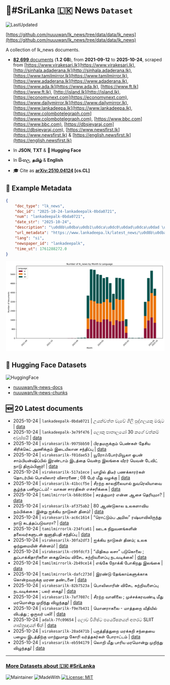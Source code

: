 # 📄#SriLanka 🇱🇰 News `Dataset`

![LastUpdated](https://img.shields.io/badge/last_updated-2025--10--24_12:22:34-green)

[https://github.com/nuuuwan/lk_news/tree/data/data/lk_news](https://github.com/nuuuwan/lk_news/tree/data/data/lk_news)

A collection of lk_news documents.

- [**82,699** documents](https://github.com/nuuuwan/lk_news/tree/data/data/lk_news) (**1.2 GB**), from **2021-09-12** to **2025-10-24**, scraped from [https://www.virakesari.lk](https://www.virakesari.lk), [http://sinhala.adaderana.lk](http://sinhala.adaderana.lk), [https://www.tamilmirror.lk](https://www.tamilmirror.lk), [https://www.adaderana.lk](https://www.adaderana.lk), [https://www.ada.lk](https://www.ada.lk), [https://www.ft.lk](https://www.ft.lk), [http://island.lk](http://island.lk), [https://economynext.com](https://economynext.com), [https://www.dailymirror.lk](https://www.dailymirror.lk), [https://www.lankadeepa.lk](https://www.lankadeepa.lk), [https://www.colombotelegraph.com](https://www.colombotelegraph.com), [https://www.bbc.com](https://www.bbc.com), [https://dbsjeyaraj.com](https://dbsjeyaraj.com), [https://www.newsfirst.lk](https://www.newsfirst.lk) & [https://english.newsfirst.lk](https://english.newsfirst.lk)

- In **JSON**, **TXT** & **🤗 Hugging Face**

- In **සිංහල**, **தமிழ்** & **English**

- 🎓 Cite as **[arXiv:2510.04124](https://arxiv.org/abs/2510.04124) [cs.CL]**

## 📝 Example Metadata

```json
{
    "doc_type": "lk_news",
    "doc_id": "2025-10-24-lankadeepalk-0bda0721",
    "num": "lankadeepalk-0bda0721",
    "date_str": "2025-10-24",
    "description": "\u0d8b\u0dba\u0db1\u0dca\u0dc0\u0dad\u0dca\u0dad \u0dc0\u0dd0\u0dc0\u0dda \u0d9c\u0dd2\u0dbd\u0dd2 \u0db4\u0dd4\u0daf\u0dca\u0d9c\u0dbd\u0dba\u0d9a\u0dd4 \u0db8\u0dbb\u0dd4\u0da7",
    "url_metadata": "https://www.lankadeepa.lk/latest_news/\u0d8b\u0dba\u0db1\u0dc0\u0dad\u0dad-\u0dc0\u0dc0-\u0d9c\u0dbd-\u0db4\u0daf\u0d9c\u0dbd\u0dba\u0d9a-\u0db8\u0dbb\u0da7/1-681960",
    "lang": "si",
    "newspaper_id": "lankadeepalk",
    "time_ut": 1761288272.0
}
```

![Chart](https://raw.githubusercontent.com/nuuuwan/lk_news/refs/heads/data/data/lk_news/docs_by_month_and_lang.png)

## 🤗 Hugging Face Datasets

![HuggingFace](https://img.shields.io/badge/-HuggingFace-FDEE21?style=for-the-badge&logo=HuggingFace)

- [nuuuwan/lk-news-docs](https://huggingface.co/datasets/nuuuwan/lk-news-docs)
- [nuuuwan/lk-news-chunks](https://huggingface.co/datasets/nuuuwan/lk-news-chunks)

## 🆕 20 Latest documents

- 2025-10-24 | `lankadeepalk-0bda0721` | උයන්වත්ත වැවේ ගිලි පුද්ගලයකු මරුට | [data](https://github.com/nuuuwan/lk_news/tree/data/data/lk_news/2020s/2025/2025-10-24-lankadeepalk-0bda0721)
- 2025-10-24 | `lankadeepalk-3e79f476` | ලොකු පාතාලයෝ 30 කගේ වත්කම් අවුස්සයි | [data](https://github.com/nuuuwan/lk_news/tree/data/data/lk_news/2020s/2025/2025-10-24-lankadeepalk-3e79f476)
- 2025-10-24 | `virakesarilk-9975bb50` | பிரதமருக்கும் பெண்கள் தேசிய கிரிக்கெட் அணிக்கும் இடையிலான சந்திப்பு | [data](https://github.com/nuuuwan/lk_news/tree/data/data/lk_news/2020s/2025/2025-10-24-virakesarilk-9975bb50)
- 2025-10-24 | `virakesarilk-f01dae53` | யூரோஃபோர்மியூலா ஓபன் சாம்பியன்ஷிப்பில் இரண்டாம் இடத்தை வென்ற இலங்கை வீரர் யெவன் டேவிட் நாடு திரும்பினார்! | [data](https://github.com/nuuuwan/lk_news/tree/data/data/lk_news/2020s/2025/2025-10-24-virakesarilk-f01dae53)
- 2025-10-24 | `virakesarilk-517a1ece` | யாழில் திடீர் பணக்காரர்கள் தொடர்பில் பொலிஸார் விசாரணை ; 08 பேர் மீது வழக்கு | [data](https://github.com/nuuuwan/lk_news/tree/data/data/lk_news/2020s/2025/2025-10-24-virakesarilk-517a1ece)
- 2025-10-24 | `virakesarilk-41bccf5e` | சீரற்ற காலநிலையால் நுவரெலியாவை சூழ்ந்த பனிமூட்டம்! - வாகன சாரதிகள் எச்சரிக்கை | [data](https://github.com/nuuuwan/lk_news/tree/data/data/lk_news/2020s/2025/2025-10-24-virakesarilk-41bccf5e)
- 2025-10-24 | `tamilmirrorlk-b68c05be` | சரத்குமார் என்ன ஆசை தெரியுமா? | [data](https://github.com/nuuuwan/lk_news/tree/data/data/lk_news/2020s/2025/2025-10-24-tamilmirrorlk-b68c05be)
- 2025-10-24 | `virakesarilk-af375ab2` | 80 ஆண்டுகால உலகளாவிய நம்பிக்கை : இன்று ஐக்கிய நாடுகள் தினம்! | [data](https://github.com/nuuuwan/lk_news/tree/data/data/lk_news/2020s/2025/2025-10-24-virakesarilk-af375ab2)
- 2025-10-24 | `virakesarilk-ac6c1614` | “ரொட்டும்ப அமில” ரஷ்யாவிலிருந்து நாடு கடத்தப்படுவாரா? | [data](https://github.com/nuuuwan/lk_news/tree/data/data/lk_news/2020s/2025/2025-10-24-virakesarilk-ac6c1614)
- 2025-10-24 | `tamilmirrorlk-234fca61` | ஊடக நிறுவனங்களின் தலைவர்களுடன் ஜனாதிபதி சந்திப்பு | [data](https://github.com/nuuuwan/lk_news/tree/data/data/lk_news/2020s/2025/2025-10-24-tamilmirrorlk-234fca61)
- 2025-10-24 | `virakesarilk-30fa2df3` | ஐக்கிய நாடுகள் தினம்; உலக ஒற்றுமையின் சின்னம்! | [data](https://github.com/nuuuwan/lk_news/tree/data/data/lk_news/2020s/2025/2025-10-24-virakesarilk-30fa2df3)
- 2025-10-24 | `virakesarilk-c99fdcf3` | “மிதிகம லசா” படுகொலை ; துப்பாக்கிதாரிகளை கைதுசெய்ய விசேட சுற்றிவளைப்பு நடவடிக்கை! | [data](https://github.com/nuuuwan/lk_news/tree/data/data/lk_news/2020s/2025/2025-10-24-virakesarilk-c99fdcf3)
- 2025-10-24 | `tamilmirrorlk-2b49ce14` | எங்கே நோக்கி போகிறது இலங்கை | [data](https://github.com/nuuuwan/lk_news/tree/data/data/lk_news/2020s/2025/2025-10-24-tamilmirrorlk-2b49ce14)
- 2025-10-24 | `tamilmirrorlk-dafc273d` | இரண்டு தேங்காய்களுக்காக கொன்றவருக்கு மரண தண்டனை | [data](https://github.com/nuuuwan/lk_news/tree/data/data/lk_news/2020s/2025/2025-10-24-tamilmirrorlk-dafc273d)
- 2025-10-24 | `virakesarilk-82b7523a` | பொலிஸாரின் விசேட சுற்றிவளைப்பு நடவடிக்கைக ;  பலர் கைது! | [data](https://github.com/nuuuwan/lk_news/tree/data/data/lk_news/2020s/2025/2025-10-24-virakesarilk-82b7523a)
- 2025-10-24 | `virakesarilk-7af7087c` | சீரற்ற வானிலை ; முச்சக்கரவண்டி மீது மரமொன்று முறிந்து விழுந்தது! | [data](https://github.com/nuuuwan/lk_news/tree/data/data/lk_news/2020s/2025/2025-10-24-virakesarilk-7af7087c)
- 2025-10-24 | `virakesarilk-f9e7b431` | மொனராகலை - மாத்தறை வீதியில் விபத்து ; ஒருவர் பலி! | [data](https://github.com/nuuuwan/lk_news/tree/data/data/lk_news/2020s/2025/2025-10-24-virakesarilk-f9e7b431)
- 2025-10-24 | `adalk-7fc09654` | ලොව විශිෂ්ට පර්යේෂකයන් අතරට SLIIT ශාස්ත්‍රඥයන් 6ක් | [data](https://github.com/nuuuwan/lk_news/tree/data/data/lk_news/2020s/2025/2025-10-24-adalk-7fc09654)
- 2025-10-24 | `virakesarilk-28ad471b` | பருத்தித்துறை மரக்கறி சந்தையை பழைய இடத்திற்கு மாற்றுமாறு கோரி வர்த்தகர்கள் போராட்டம் | [data](https://github.com/nuuuwan/lk_news/tree/data/data/lk_news/2020s/2025/2025-10-24-virakesarilk-28ad471b)
- 2025-10-24 | `virakesarilk-eb594179` | லொறி மீது பாரிய மரமொன்று முறிந்து விழுந்தது! | [data](https://github.com/nuuuwan/lk_news/tree/data/data/lk_news/2020s/2025/2025-10-24-virakesarilk-eb594179)

---

### [More Datasets about 🇱🇰 #SriLanka](https://github.com/nuuuwan/lk_datasets)

![Maintainer](https://img.shields.io/badge/maintainer-nuuuwan-red)
![MadeWith](https://img.shields.io/badge/made_with-python-blue)
[![License: MIT](https://img.shields.io/badge/License-MIT-yellow.svg)](https://opensource.org/licenses/MIT)
